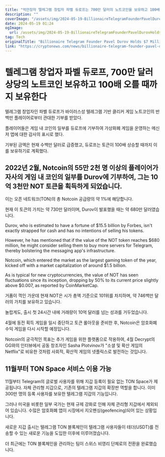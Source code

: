 ```yaml
---
title: "억만장자 텔레그램 창립자 파벨 듀로프는 700만 달러의 노트코인을 보유하고 100배 가치 상승할 때까지 보유하기로 약속했습니다"
description: ""
coverImage: "/assets/img/2024-05-19-BillionaireTelegramFounderPavelDurovHolds7MillioninNotcoinPledgestoHoldUntil100x_thumbnail.png"
date: 2024-05-19 01:24
ogImage: 
  url: /assets/img/2024-05-19-BillionaireTelegramFounderPavelDurovHolds7MillioninNotcoinPledgestoHoldUntil100x_thumbnail.png
tag: Tech
originalTitle: "Billionaire Telegram Founder Pavel Durov Holds $7 Million in Notcoin, Pledges to Hold Until 100x"
link: "https://cryptonews.com/news/billionaire-telegram-founder-pavel-durov-holds-7-million-in-notcoin-pledges-to-hold-until-100x.htm"
---
```



# 텔레그램 창업자 파벨 듀로프, 700만 달러 상당의 노트코인 보유하고 100배 오를 때까지 보유한다

텔레그램 창업자인 파벨 듀로프가 바이러스성 텔레그램 기반 클리커 게임 노트코인의 반백만 플레이어로부터 관대한 기부를 받았다.

플레이어들은 게임 내 코인의 일부를 듀로프에 기부하여 가상화폐 게임을 운영하는 메신저 앱에 대한 감사의 표시로 했다.

기부된 금액은 현재 수백만 달러로 급증했고, 듀로프는 토큰이 100배 상승할 때까지 이를 보유하기로 계획했다.

<div class="content-ad"></div>

## 2022년 2월, Notcoin의 55만 2천 명 이상의 플레이어가 자사의 게임 내 코인의 일부를 Durov에 기부하여, 그는 10억 3천만 NOT 토큰을 획득하게 되었습니다.

이는 오픈 네트워크(TON)의 총 Notcoin 공급량의 약 1%에 해당합니다.

현재 이 토큰의 가치는 약 730만 달러이며, Durov이 발표했을 때는 약 680만 달러였습니다.

<div class="content-ad"></div>

Durov, who is estimated to have a fortune of $15.5 billion by Forbes, isn't exactly strapped for cash and has no intentions of selling his tokens.

However, he has mentioned that if the value of the NOT token reaches $680 million, he might consider selling them to buy more servers for Telegram, thereby bolstering the messaging app's infrastructure.

Notcoin, which entered the market as the largest gaming token of the year, kicked off with a market capitalization of around $1.5 billion.

As is typical for new cryptocurrencies, the value of NOT has seen fluctuations since its inception, dropping by 50% to its current price slightly above $0.007, as reported by CoinMarketCap.

<div class="content-ad"></div>

거품이 꺽인 가운데 현재 NOT은 시가 총액 기준으로 101위를 차지하며, 약 746백만 달러의 가치를 보유하고 있습니다.

놀랍게도, 출시 첫 24시간 내에 거래량이 10억 달러를 넘는 성과를 거두었습니다.

4월에 동전 획득 게임을 일시 중단하고 토큰 롤아웃을 준비한 후, Notcoin은 암호화폐 수익 게임을 다시 시작할 예정입니다.

Notcoin의 궁극적인 목표는 추가 게임을 위한 플랫폼으로 작용하여, 4월 Decrypt의 GG와의 인터뷰에서 공동 창조자인 Sasha Plotvinov가 "소셜 및 확산 게임의 Netflix"로 비유한 것처럼 사회적, 확산적 게임의 넷플릭스로 발전하는 것입니다.

<div class="content-ad"></div>

## 11월부터 TON Space 서비스 이용 가능

11월부터 Telegram의 글로벌 사용자를 위해 지갑 등록이 필요 없는 TON Space가 제공됩니다. 자체 관리형 지갑으로, 기존의 텔레그램 지갑의 확장판 역할을 합니다. 이미 300만 명의 등록 사용자를 보유한 텔레그램 지갑의 기능입니다.

그러나 미국을 비롯한 일부 국가는 현재 규제 강화로 인해 자체 관리형 지갑에서 제외되어 있습니다. 수많은 암호화폐 앱이 시장에서 지오펜싱(geofencing)되어 있는 상황입니다.

<div class="content-ad"></div>

새로운 지갑 출시는 텔레그램 TON 블록체인이 텔레그램 사용자들이 테더(USDT)를 전송할 수 있는 새로운 기능을 도입한 이후에 이루어졌습니다.

더 최근에는 TON 블록체인을 관리하는 팀이 스위스 비영리 단체로의 전환을 완료했습니다.